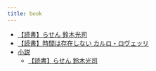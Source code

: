 ```yaml
---
title: book
---
```



- [【読書】らせん 鈴木光司](/d/2021/09/12/【読書】らせん_鈴木光司.md)
- [【読書】時間は存在しない カルロ・ロヴェッリ](/d/2021/12/16/【読書】時間は存在しない_カルロ・ロヴェッリ.md)
- [小説](./小説/index.md)
    - [【読書】らせん 鈴木光司](/d/2021/09/12/【読書】らせん_鈴木光司.md)




